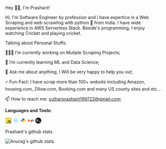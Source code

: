 Hey 👋🏽, I'm Prashant!

Hi, I'm Software Engineer by profession and I have expertice in a Web Scraping and web scrawling with python 🚀 from India. I have wide experience in AWS Serverless Stack. Beside's programming, I enjoy watching Cricket and playing cricket.

Talking about Personal Stuffs:

👨🏽‍💻 I’m currently working on Mutiple Scraping Projects;

🌱 I’m currently learning ML and Data Science;

💬 Ask me about anything, I Will be very happy to help you out;

⚡️ Fun-Fact: I have scrap more than 100+ website including Amazon, housing.com, Zillow.com, Booking.com and many US county sites and etc...

📫 How to reach me: sutharprashant199722@gmail.com;

**Languages and Tools:**  

<code><img height="20" src="https://raw.githubusercontent.com/github/explore/80688e429a7d4ef2fca1e82350fe8e3517d3494d/topics/javascript/javascript.png"></code>
<code><img height="20" src="https://raw.githubusercontent.com/github/explore/80688e429a7d4ef2fca1e82350fe8e3517d3494d/topics/react/react.png"></code>
<code><img height="20" src="https://raw.githubusercontent.com/github/explore/80688e429a7d4ef2fca1e82350fe8e3517d3494d/topics/python/python.png"></code>
<code><img height="20" src="https://raw.githubusercontent.com/github/explore/80688e429a7d4ef2fca1e82350fe8e3517d3494d/topics/git/git.png"></code>
<code><img height="20" src="https://raw.githubusercontent.com/github/explore/80688e429a7d4ef2fca1e82350fe8e3517d3494d/topics/terminal/terminal.png"></code>

Prashant's github stats

![Anurag's github stats](https://github-readme-stats.vercel.app/api?username=prashant-cr&show_icons=true&theme=radical)
